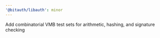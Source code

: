 ```yaml
---
'@bitauth/libauth': minor
---
```


Add combinatorial VMB test sets for arithmetic, hashing, and signature checking
